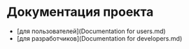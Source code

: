 # Документация проекта
- [для пользователей](Documentation for users.md)
- [для разработчиков](Documentation for developers.md)
